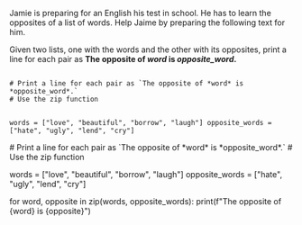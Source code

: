 Jamie is preparing for an English his test in school. He has to learn the opposites of a list of words. Help Jaime by preparing the following text for him.

Given two lists, one with the words and the other with its opposites, print a line for each pair as **The opposite of *word* is *opposite_word*.**

<Editor lang="python" type="exercise">
<code>
# Print a line for each pair as `The opposite of *word* is *opposite_word*.`
# Use the zip function

words = ["love", "beautiful", "borrow", "laugh"]
opposite_words = ["hate", "ugly", "lend", "cry"]
</code>

<solution>
# Print a line for each pair as `The opposite of *word* is *opposite_word*.`
# Use the zip function

words = ["love", "beautiful", "borrow", "laugh"]
opposite_words = ["hate", "ugly", "lend", "cry"]

for word, opposite in zip(words, opposite_words):
  print(f"The opposite of {word} is {opposite}")
</solution>
</Editor>